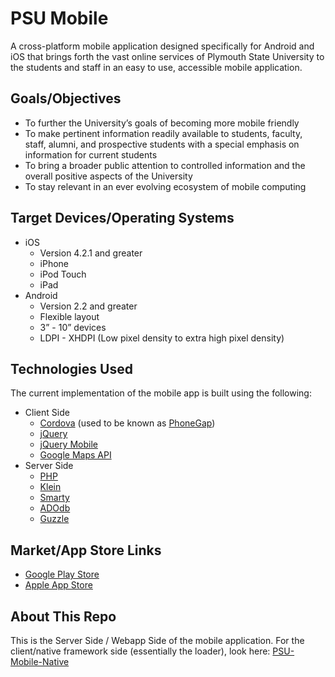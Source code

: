 # PSU Mobile #

A cross-platform mobile application designed specifically for Android and iOS that brings forth the vast online services of Plymouth State University to the students and staff in an easy to use, accessible mobile application.

## Goals/Objectives ##

- To further the University’s goals of becoming more mobile friendly
- To make pertinent information readily available to students, faculty, staff, alumni, and prospective students with a special emphasis on information for current students
- To bring a broader public attention to controlled information and the overall positive aspects of the University
- To stay relevant in an ever evolving ecosystem of mobile computing

## Target Devices/Operating Systems ##

- iOS
	- Version 4.2.1 and greater
	- iPhone
	- iPod Touch
	- iPad
- Android
	- Version 2.2 and greater
	- Flexible layout
	- 3” - 10” devices
	- LDPI - XHDPI (Low pixel density to extra high pixel density)

## Technologies Used ##

The current implementation of the mobile app is built using the following:

- Client Side
	- [Cordova](http://incubator.apache.org/cordova/) (used to be known as [PhoneGap](http://phonegap.com/about))
	- [jQuery](http://jquery.com/)
	- [jQuery Mobile](http://jquerymobile.com/)
	- [Google Maps API](http://code.google.com/apis/maps/)
- Server Side
	- [PHP](http://php.net/)
	- [Klein](https://github.com/chriso/klein.php)
	- [Smarty](http://www.smarty.net/)
	- [ADOdb](http://adodb.sourceforge.net/)
	- [Guzzle](http://guzzlephp.org/)

## Market/App Store Links ##
- [Google Play Store](https://play.google.com/store/apps/details?id=edu.plymouth.psumobile)
- [Apple App Store](http://itunes.apple.com/us/app/plymouth-state-university/id453240011)

## About **This** Repo ##

This is the Server Side / Webapp Side of the mobile application. For the client/native framework side (essentially the loader), look here:
[PSU-Mobile-Native](https://github.com/plymouthstate/psu-mobile-native)
